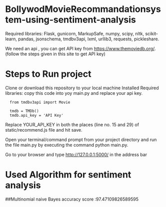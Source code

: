 # BollywodMovieRecommandationsystem-using-sentiment-analysis

Required libraries:
      Flask,
      gunicorn,
      MarkupSafe,
      numpy,
      scipy,
      nltk,
      scikit-learn,
      pandas,
      jsonschema,
      tmdbv3api,
      lxml,
      urllib3,
      requests,
      pickleshare.
 
We need an api , you can get API key from https://www.themoviedb.org/. (follow the steps given in this site to get API key)
# Steps to Run project

Clone or download this repository to your local machine
Installed Required libraries: 
copy this code into yoy main.py and replace your api key.

      from tmdbv3api import Movie

      tmdb = TMDb()
      tmdb.api_key = 'API Key'
      

Replace YOUR_API_KEY in both the places (line no. 15 and 29) of static/recommend.js file and hit save.

Open your terminal/command prompt from your project directory and run the file main.py by executing the command python main.py.

Go to your browser and type http://127.0.0.1:5000/ in the address bar

# Used Algorithm for sentiment analysis
##Multinomial naive Bayes
accuracy score :97.47109826589595

